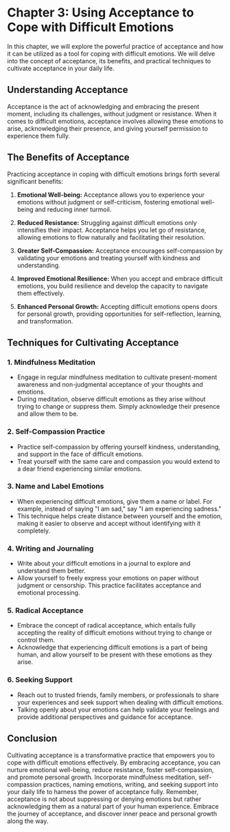 Chapter 3: Using Acceptance to Cope with Difficult Emotions
===========================================================

In this chapter, we will explore the powerful practice of acceptance and how it can be utilized as a tool for coping with difficult emotions. We will delve into the concept of acceptance, its benefits, and practical techniques to cultivate acceptance in your daily life.

Understanding Acceptance
------------------------

Acceptance is the act of acknowledging and embracing the present moment, including its challenges, without judgment or resistance. When it comes to difficult emotions, acceptance involves allowing these emotions to arise, acknowledging their presence, and giving yourself permission to experience them fully.

The Benefits of Acceptance
--------------------------

Practicing acceptance in coping with difficult emotions brings forth several significant benefits:

1. **Emotional Well-being:** Acceptance allows you to experience your emotions without judgment or self-criticism, fostering emotional well-being and reducing inner turmoil.

2. **Reduced Resistance:** Struggling against difficult emotions only intensifies their impact. Acceptance helps you let go of resistance, allowing emotions to flow naturally and facilitating their resolution.

3. **Greater Self-Compassion:** Acceptance encourages self-compassion by validating your emotions and treating yourself with kindness and understanding.

4. **Improved Emotional Resilience:** When you accept and embrace difficult emotions, you build resilience and develop the capacity to navigate them effectively.

5. **Enhanced Personal Growth:** Accepting difficult emotions opens doors for personal growth, providing opportunities for self-reflection, learning, and transformation.

Techniques for Cultivating Acceptance
-------------------------------------

### 1. **Mindfulness Meditation**

* Engage in regular mindfulness meditation to cultivate present-moment awareness and non-judgmental acceptance of your thoughts and emotions.
* During meditation, observe difficult emotions as they arise without trying to change or suppress them. Simply acknowledge their presence and allow them to be.

### 2. **Self-Compassion Practice**

* Practice self-compassion by offering yourself kindness, understanding, and support in the face of difficult emotions.
* Treat yourself with the same care and compassion you would extend to a dear friend experiencing similar emotions.

### 3. **Name and Label Emotions**

* When experiencing difficult emotions, give them a name or label. For example, instead of saying "I am sad," say "I am experiencing sadness."
* This technique helps create distance between yourself and the emotion, making it easier to observe and accept without identifying with it completely.

### 4. **Writing and Journaling**

* Write about your difficult emotions in a journal to explore and understand them better.
* Allow yourself to freely express your emotions on paper without judgment or censorship. This practice facilitates acceptance and emotional processing.

### 5. **Radical Acceptance**

* Embrace the concept of radical acceptance, which entails fully accepting the reality of difficult emotions without trying to change or control them.
* Acknowledge that experiencing difficult emotions is a part of being human, and allow yourself to be present with these emotions as they arise.

### 6. **Seeking Support**

* Reach out to trusted friends, family members, or professionals to share your experiences and seek support when dealing with difficult emotions.
* Talking openly about your emotions can help validate your feelings and provide additional perspectives and guidance for acceptance.

Conclusion
----------

Cultivating acceptance is a transformative practice that empowers you to cope with difficult emotions effectively. By embracing acceptance, you can nurture emotional well-being, reduce resistance, foster self-compassion, and promote personal growth. Incorporate mindfulness meditation, self-compassion practices, naming emotions, writing, and seeking support into your daily life to harness the power of acceptance fully. Remember, acceptance is not about suppressing or denying emotions but rather acknowledging them as a natural part of your human experience. Embrace the journey of acceptance, and discover inner peace and personal growth along the way.
